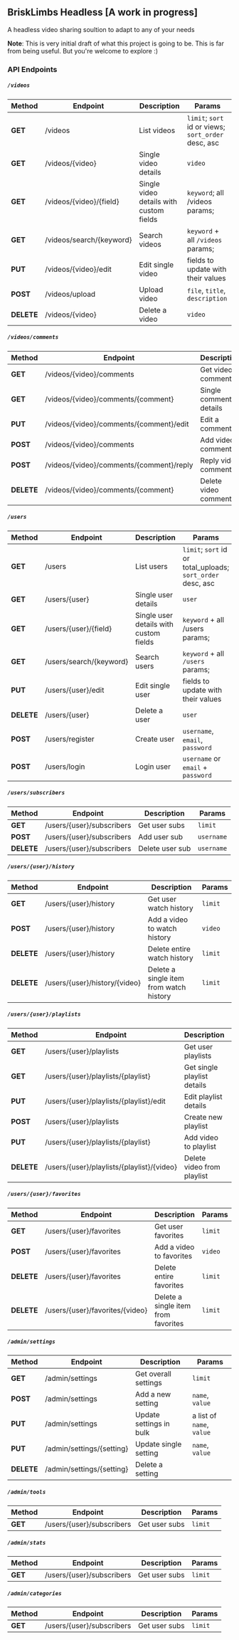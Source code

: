 ## BriskLimbs Headless [A work in progress]
A headless video sharing soultion to adapt to any of your needs

**Note**: This is very initial draft of what this project is going to be. This is far from being useful. But you're welcome to explore :)

### API Endpoints

##### `/videos`
| Method | Endpoint  | Description | Params
| ------------- | ------------- | ------------- | ------------- |
| **GET** | /videos | List videos  | `limit`; `sort` id or views; `sort_order` desc, asc    
| **GET** | /videos/{video}  | Single video details  | `video`    
| **GET** | /videos/{video}/{field}  | Single video details with custom fields  | `keyword`; all /videos params;    
| **GET** | /videos/search/{keyword}  | Search videos  | `keyword` + all `/videos` params;    
| **PUT** | /videos/{video}/edit  | Edit single video  | fields to update with their values 
| **POST** | /videos/upload  | Upload video  | `file`, `title`, `description`    
| **DELETE** | /videos/{video}  | Delete a video  | `video`    

##### `/videos/comments`
| Method | Endpoint  | Description | Params
| ------------- | ------------- | ------------- | ------------- |
| **GET** | /videos/{video}/comments  | Get video comments  | `limit`
| **GET** | /videos/{video}/comments/{comment}  | Single comment details  | `comment` 
| **PUT** | /videos/{video}/comments/{comment}/edit  | Edit a comment  | `content`   
| **POST** | /videos/{video}/comments  | Add video comment  | `content`
| **POST** | /videos/{video}/comments/{comment}/reply  | Reply video comment  | `content`   
| **DELETE** | /videos/{video}/comments/{comment}  | Delete video comment  | `comment`     

##### `/users`
| Method | Endpoint  | Description | Params
| ------------- | ------------- | ------------- | ------------- |
| **GET** | /users | List users  | `limit`; `sort` id or total_uploads; `sort_order` desc, asc    
| **GET** | /users/{user}  | Single user details  | `user`    
| **GET** | /users/{user}/{field}  | Single user details with custom fields  | `keyword` + all /users params;    
| **GET** | /users/search/{keyword}  | Search users  | `keyword` + all `/users` params;    
| **PUT** | /users/{user}/edit  | Edit single user  | fields to update with their values    
| **DELETE** | /users/{user}  | Delete a user  | `user`    
| **POST** | /users/register  | Create user  | `username`, `email`, `password`    
| **POST** | /users/login  | Login user  | `username` or `email` + `password`  

##### `/users/subscribers`
| Method | Endpoint  | Description | Params
| ------------- | ------------- | ------------- | ------------- |
| **GET** | /users/{user}/subscribers  | Get user subs  | `limit`
| **POST** | /users/{user}/subscribers  | Add user sub  | `username`    
| **DELETE** | /users/{user}/subscribers  | Delete user sub  | `username`    

##### `/users/{user}/history`
| Method | Endpoint  | Description | Params
| ------------- | ------------- | ------------- | ------------- |
| **GET** | /users/{user}/history  | Get user watch history  | `limit` 
| **POST** | /users/{user}/history  | Add a video to watch history  | `video` 
| **DELETE** | /users/{user}/history  | Delete entire watch history  | `limit` 
| **DELETE** | /users/{user}/history/{video}  | Delete a single item from watch history  | `limit`   

##### `/users/{user}/playlists`
| Method | Endpoint  | Description | Params
| ------------- | ------------- | ------------- | ------------- |
| **GET** | /users/{user}/playlists  | Get user playlists  | `limit`   
| **GET** | /users/{user}/playlists/{playlist}  | Get single playlist details  | 
| **PUT** | /users/{user}/playlists/{playlist}/edit  | Edit playlist details  | `title` 
| **POST** | /users/{user}/playlists  | Create new playlist  | `title`  
| **PUT** | /users/{user}/playlists/{playlist}  | Add video to playlist  | `video`   
| **DELETE** | /users/{user}/playlists/{playlist}/{video}  | Delete video from playlist  |   


##### `/users/{user}/favorites`
| Method | Endpoint  | Description | Params
| ------------- | ------------- | ------------- | ------------- |
| **GET** | /users/{user}/favorites  | Get user favorites  | `limit` 
| **POST** | /users/{user}/favorites  | Add a video to favorites  | `video` 
| **DELETE** | /users/{user}/favorites  | Delete entire favorites  | `limit` 
| **DELETE** | /users/{user}/favorites/{video}  | Delete a single item from favorites  | `limit`   

##### `/admin/settings`
| Method | Endpoint  | Description | Params
| ------------- | ------------- | ------------- | ------------- |
| **GET** | /admin/settings  | Get overall settings  | `limit` 
| **POST** | /admin/settings  | Add a new setting  | `name`, `value` 
| **PUT** | /admin/settings  | Update settings in bulk  | a list of `name`, `value`
| **PUT** | /admin/settings/{setting}  | Update single setting  | `name`, `value` 
| **DELETE** | /admin/settings/{setting}  | Delete a setting  |  

##### `/admin/tools`
| Method | Endpoint  | Description | Params
| ------------- | ------------- | ------------- | ------------- |
| **GET** | /users/{user}/subscribers  | Get user subs  | `limit`   

##### `/admin/stats`
| Method | Endpoint  | Description | Params
| ------------- | ------------- | ------------- | ------------- |
| **GET** | /users/{user}/subscribers  | Get user subs  | `limit`   

##### `/admin/categories`
| Method | Endpoint  | Description | Params
| ------------- | ------------- | ------------- | ------------- |
| **GET** | /users/{user}/subscribers  | Get user subs  | `limit`   
